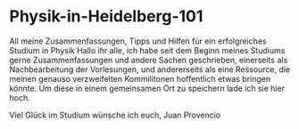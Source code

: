 # Physik-in-Heidelberg-101
All meine Zusammenfassungen, Tipps und Hilfen für ein erfolgreiches Studium in Physik
Hallo ihr alle, ich habe seit dem Beginn meines Studiums gerne Zusammenfassungen und andere Sachen geschrieben, einerseits als Nachbearbeitung der Vorlesungen, und andererseits als eine Ressource, die meinen genauso verzweifelten Kommilitonen hoffentlich etwas bringen könnte. Um diese in einem gemeinsamen Ort zu speichern lade ich sie hier hoch.

Viel Glück im Studium wünsche ich euch,
Juan Provencio
